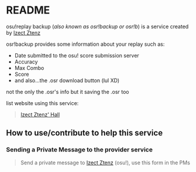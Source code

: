 # README

osu!replay backup (_also known as osr!backup or osr!b_) is a service created by [Izect Ztenz](https://osu.ppy.sh/u/5745187)

osr!backup provides some information about your replay such as:
* Date submitted to the osu! score submission server
* Accuracy
* Max Combo
* Score
* and also...the .osr download button (lul XD)

not the only the .osr's info but it saving the .osr too

list website using this service:
> [Izect Ztenz' Hall](http://izct.cf)

## How to use/contribute to help this service

### Sending a Private Message to the provider service
> Send a private message to [Izect Ztenz](https://osu.ppy.sh/u/5745187) (osu!), use this form in the PMs
